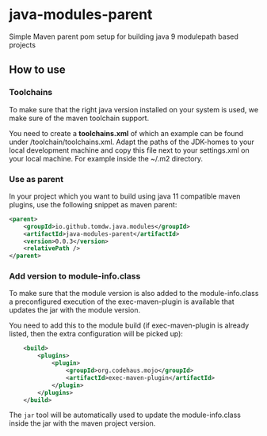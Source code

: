 # java-modules-parent
Simple Maven parent pom setup for building java 9 modulepath based projects

## How to use

### Toolchains

To make sure that the right java version installed on your system is used, 
we make sure of the maven toolchain support.

You need to create a **toolchains.xml** of which an example can be found under 
/toolchain/toolchains.xml. Adapt the paths of the JDK-homes to your local 
development machine and copy this file next to your settings.xml on your 
local machine. For example inside the  ~/.m2 directory. 

### Use as parent

In your project which you want to build using java 11 compatible maven plugins, use the following snippet as maven parent:

```xml
<parent>
	<groupId>io.github.tomdw.java.modules</groupId>
	<artifactId>java-modules-parent</artifactId>
	<version>0.0.3</version>
	<relativePath />
</parent>
```

### Add version to module-info.class

To make sure that the module version is also added to the module-info.class a preconfigured execution of the exec-maven-plugin is available that updates the jar with the module version.
 
You need to add this to the module build (if exec-maven-plugin is already listed, then the extra configuration will be picked up):

```xml
	<build>
		<plugins>
			<plugin>
				<groupId>org.codehaus.mojo</groupId>
				<artifactId>exec-maven-plugin</artifactId>
			</plugin>
		</plugins>
	</build>
```

The `jar` tool will be automatically used to update the module-info.class inside the jar with the maven project version.
